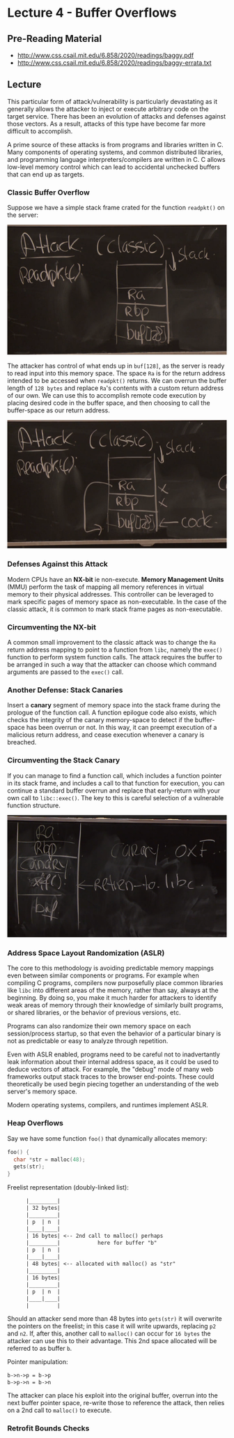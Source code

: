 # Lecture 4 - Buffer Overflows

## Pre-Reading Material

 - http://www.css.csail.mit.edu/6.858/2020/readings/baggy.pdf
 - http://www.css.csail.mit.edu/6.858/2020/readings/baggy-errata.txt

## Lecture

This particular form of attack/vulnerability is particularly devastating as it generally
allows the attacker to inject or execute arbitrary code on the target service. There has
been an evolution of attacks and defenses against those vectors. As a result, attacks of
this type have become far more difficult to accomplish.

A prime source of these attacks is from programs and libraries written in C. Many
components of operating systems, and common distributed libraries, and programming
language interpreters/compilers are written in C. C allows low-level memory control which
can lead to accidental unchecked buffers that can end up as targets.

### Classic Buffer Overflow

Suppose we have a simple stack frame crated for the function `readpkt()` on the server:

![alt text](./imgs/0401_attackstack.png "A Basic Stack Diagram")

The attacker has control of what ends up in `buf[128]`, as the server is ready to read
input into this memory space. The space `Ra` is for the return address intended to be
accessed when `readpkt()` returns. We can overrun the buffer length of `128 bytes` and
replace `Ra`'s contents with a custom return address of our own. We can use this to
accomplish remote code execution by placing desired code in the buffer space, and then
choosing to call the buffer-space as our return address.

![alt text](./imgs/0402_classicattack.png "Classic Buffer Overflow Stack Code Injection")

### Defenses Against this Attack

Modern CPUs have an __NX-bit__ ie non-execute. __Memory Management Units__ (MMU) perform the
task of mapping all memory references in virtual memory to their physical addresses. This
controller can be leveraged to mark specific pages of memory space as non-executable. In
the case of the classic attack, it is common to mark stack frame pages as non-executable.

### Circumventing the NX-bit

A common small improvement to the classic attack was to change the `Ra` return address
mapping to point to a function from `libc`, namely the `exec()` function to perform system
function calls. The attack requires the buffer to be arranged in such a way that the
attacker can choose which command arguments are passed to the `exec()` call.

### Another Defense: Stack Canaries

Insert a __canary__ segment of memory space into the stack frame during the prologue of
the function call. A function epilogue code also exists, which checks the integrity of the
canary memory-space to detect if the buffer-space has been overrun or not. In this way, it
can preempt execution of a malicious return address, and cease execution whenever a canary
is breached.

### Circumventing the Stack Canary

If you can manage to find a function call, which includes a function pointer in its stack
frame, and includes a call to that function for execution, you can continue a standard
buffer overrun and replace that early-return with your own call to `libc::exec()`. The key
to this is careful selection of a vulnerable function structure.

![alt text](./imgs/0403_circumventcanary.png "Circumventing the Canary")

### Address Space Layout Randomization (ASLR)

The core to this methodology is avoiding predictable memory mappings even between similar
components or programs. For example when compiling C programs, compilers now purposefully
place common libraries like `libc` into different areas of the memory, rather than say,
always at the beginning. By doing so, you make it much harder for attackers to identify
weak areas of memory through their knowledge of similarly built programs, or shared
libraries, or the behavior of previous versions, etc.

Programs can also randomize their own memory space on each session/process startup, so
that even the behavior of a particular binary is not as predictable or easy to analyze
through repetition.

Even with ASLR enabled, programs need to be careful not to inadvertantly leak information
about their internal address space, as it could be used to deduce vectors of attack. For
example, the "debug" mode of many web frameworks output stack traces to the browser
end-points. These could theoretically be used begin piecing together an understanding of
the web server's memory space.

Modern operating systems, compilers, and runtimes implement ASLR.

### Heap Overflows

Say we have some function `foo()` that dynamically allocates memory:

```c++
foo() {
  char *str = malloc(48);
  gets(str);
}
```

Freelist representation (doubly-linked list):

```
      |_________|
      | 32 bytes|
      |_________|
      | p  | n  |
      |____|____|
      | 16 bytes| <-- 2nd call to malloc() perhaps
      |_________|            here for buffer "b"
      | p  | n  |
      |____|____|
      | 48 bytes| <-- allocated with malloc() as "str"
      |_________|
      | 16 bytes|
      |_________|
      | p  | n  |
      |____|____|
      |         |
```

Should an attacker send more than 48 bytes into `gets(str)` it will overwrite the pointers
on the freelist; in this case it will write upwards, replacing `p2` and `n2`. If, after
this, another call to `malloc()` can occur for `16 bytes` the attacker can use this to
their advantage. This 2nd space allocated will be referred to as buffer `b`.

Pointer manipulation:

```
b->n->p = b->p
b->p->n = b->n
```

The attacker can place his exploit into the original buffer, overrun into the next buffer
pointer space, re-write those to reference the attack, then relies on a 2nd call to `malloc()`
to execute.

### Retrofit Bounds Checks

